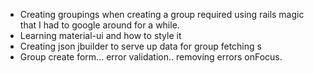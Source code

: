* Creating groupings when creating a group required using rails magic that I had to google around for a while.
* Learning material-ui and how to style it
* Creating json jbuilder to serve up data for group fetching s
* Group create form... error validation.. removing errors onFocus.
